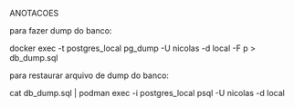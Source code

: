 ANOTACOES

para fazer dump do banco:

docker exec -t postgres_local pg_dump -U nicolas -d local -F p > db_dump.sql

para restaurar arquivo de dump do banco:

cat db_dump.sql | podman exec -i postgres_local psql -U nicolas -d local